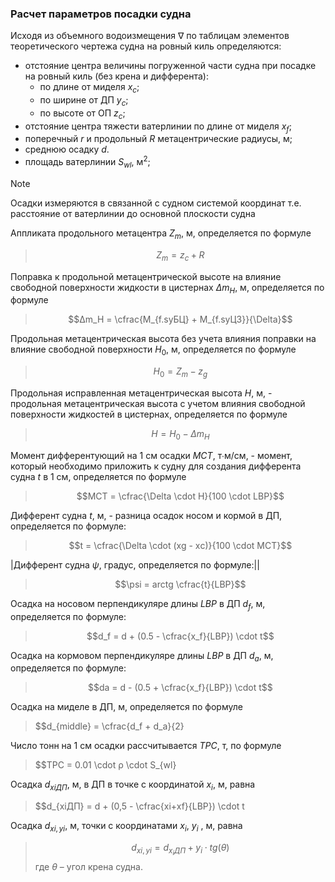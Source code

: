 ### Расчет параметров посадки судна
Исходя из объемного водоизмещения $\nabla$ по таблицам элементов теоретического чертежа судна на ровный киль определяются:
- отстояние центра величины погруженной части судна при посадке на ровный киль (без крена и дифферента):
  - по длине от миделя $x_с$;
  - по ширине от ДП $y_с$;
  - по высоте от ОП $z_с$;
- отстояние центра тяжести ватерлинии по длине от миделя $x_f$;
- поперечный $r$ и продольный $R$ метацентрические радиусы, м;
- среднюю осадку $d$.
- площадь ватерлинии $S_{wl}$, м<sup>2</sup>;

> [!NOTE] 
> Осадки измеряются в связанной с судном системой координат т.е. расстояние от ватерлинии до основной плоскости судна 

Аппликата продольного метацентра $Z_m$, м, определяется по формуле
> $$Z_m = z_с + R$$

Поправка к продольной метацентрической высоте на влияние свободной поверхности жидкости в цистернах $Δm_H$, м, определяется по формуле
> $$Δm_H = \cfrac{M_{f.syБЦ} + M_{f.syЦЗ}}{\Delta}$$

Продольная метацентрическая высота без учета влияния поправки на влияние свободной поверхности $H_0$, м, определяется по формуле
> $$H_0 = Z_m - z_g$$

Продольная исправленная метацентрическая высота $H$, м, - продольная метацентрическая высота с учетом влияния свободной поверхности жидкостей в цистернах, определяется по формуле
> $$H = H_0 - \Delta m_H$$

Момент дифферентующий на 1 см осадки $MCT$, т∙м/см, - момент, который необходимо приложить к судну для создания дифферента судна $t$ в 1 см, определяется по формуле
> $$MCT = \cfrac{\Delta \cdot H}{100 \cdot LBP}$$

Дифферент судна $t$, м, - разница осадок носом и кормой в ДП, определяется по формуле:
> $$t = \cfrac{\Delta \cdot (xg - xс)}{100 \cdot MCT}$$

|Дифферент судна $\psi$, градус, определяется по формуле:||
> $$\psi = arctg \cfrac{t}{LBP}$$

Осадка на носовом перпендикуляре длины $LBP$ в ДП $d_f$, м, определяется по формуле:
> $$d_f = d + (0.5 - \cfrac{x_f}{LBP}) \cdot t$$

Осадка на кормовом перпендикуляре длины $LBP$ в ДП $d_a$, м, определяется по формуле:
> $$da = d - (0.5 + \cfrac{x_f}{LBP}) \cdot t$$

Осадка на миделе в ДП, м, определяется по формуле
> $$d_{middle} = \cfrac{d_f + d_a}{2}

Число тонн на 1 см осадки рассчитывается $TPC$, т, по формуле
> $$TPC = 0.01 \cdot ρ \cdot S_{wl}

Осадка $d_{xiДП}$, м, в ДП в точке с координатой $x_i$, м, равна
> $$d_{xiДП} = d + (0,5 - \cfrac{xi+xf}{LBP}) \cdot t

Осадка $d_{xi,yi}$, м, точки с координатами $x_i$, $y_i$ , м, равна
> $$d_{xi,yi} = d_{x_iДП} + y_i \cdot tg(\theta)$$
где $\theta$ – угол крена судна.

